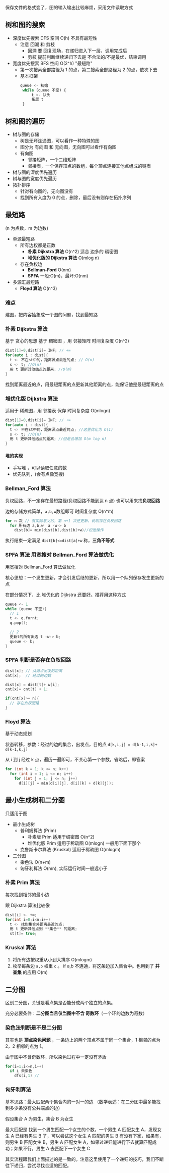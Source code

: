 保存文件的格式变了，图的输入输出比较麻烦，采用文件读取方式

## 树和图的搜索

- 深度优先搜索 DFS 空间 O(h) 不具有最短性
  - 注意 回溯 和 剪枝
    - 回溯 要 回复现场，在递归进入下一层，调用完成后
    - 剪枝 提前判断继续递归下去是 不合法的/不是最优，结束调用
- 宽度优先搜索 BFS 空间 O(2^h) "最短路"
  - 第一次搜索全部路径为 1 的点，第二搜索全部路径为 2 的点，依次下去
  - 基本框架
    ```js
    queue <- 初始
     while (queue 不空) {
         t <- 队头
         拓展 t
     }
    ```

## 树和图的遍历

- 树与图的存储
  - 树是无环连通图，可以看作一种特殊的图
  - 图分为 有向图 和 无向图，无向图可以看作有向图
  - 有向图
    - 邻接矩阵，一个二维矩阵
    - 邻接表，一个保存顶点的数组，每个顶点连接其他点组成的链表
- 树与图的深度优先遍历
- 树与图的宽度优先遍历
- 拓扑排序
  - 针对有向图的，无向图没有
  - 找到所有入度为 0 的点，删除，最后没有则存在拓扑序列

## 最短路

(n 为点数，m 为边数)

- 单源最短路
  - 所有边权都是正数
    - **朴素 Dijkstra 算法** O(n^2) 适合 边多的 稠密图
    - **堆优化版的 Dijkstra 算法** O(mlog n)
  - 存在负权边
    - **Bellman-Ford** O(nm)
    - **SPFA** 一般:O(m)，最坏:O(nm)
- 多源汇最短路
  - **Floyd 算法** O(n^3)

### 难点

建图，把内容抽象成一个图的问题，找到最短路

### 朴素 Dijkstra 算法

基于 贪心的思想
基于 稠密图 ，用 邻接矩阵
时间复杂度 O(n^2)

```cpp
dist[1]=0,dist[i]= INF; // +∞
for(auto i : dist){
  t <- 不在st中的，距离源点最近的点; // O(n)
  s <- t; //O(n)
  用 t 更新其他结点的距离; //O(m)
}
```

找到距离最近的点，用最短距离的点更新其他距离的点，能保证他是最短距离的点

### 堆优化版 Dijkstra 算法

适用于 稀疏图，用 邻接表 保存
时间复杂度 O(mlogn)

```cpp
dist[1]=0,dist[i]= INF; // +∞
for(auto i : dist){
  t <- 不在st中的，距离源点最近的点; //这里优化为 O(1)
  s <- t; //O(n)
  用 t 更新其他结点的距离; //但是会增加 O(m log n)
}
```

#### 堆的实现

- 手写堆 ，可以读取任意的数
- 优先队列，(会有点像宽搜)

### Bellman_Ford 算法

负权回路，不一定存在最短路径(负权回路不能到达 n 点)
也可以用来找**负权回路**

边的存储方式简单，`a,b,w`数组即可
时间复杂度 O(n\*m)

```cpp
for n 次 // 有实际意义的，第 n+1 次还更新，说明存在负权回路
  for 所有边 a,b,w  a -w-> b
    dist[b]= min(dist[b],dist[b]+w)//松弛操作
```

执行结束一定满足 `dist[b]<=dist[a]+w`
称，**三角不等式**

### SPFA 算法 用宽搜对 Bellman_Ford 算法做优化

用宽搜对 Bellman_Ford 算法做优化

核心思想：一个发生更新，才会引发后继的更新，所以用一个队列保存发生更新的点

在部分情况下，比 堆优化的 Dijkstra 还要好。推荐用这种方式

```cpp
queue <- 1
while (queue 不空){
  // 1
  t <- q.fornt;
  q.pop();

  // 2
  更新t的所有出边 t -w-> b;
  queue <- b;
}
```

### SPFA 判断是否存在负权回路

```cpp
dist[x]; // 从源点出发的距离
cnt[x];  // 经过的边数

dist[x] = dist[t]+ w[i];
cnt[x]= cnt[t] + 1;

if(cnt[x]>= n){
  // 存在负权回路
}
```

### Floyd 算法

基于动态规划

状态转移，参数：经过的边的集合，出发点，目的点
`d[k,i,j] = d[k-1,i,k]+ d[k-1,k,j]`

从 i 到 j 经过 k 点，遍历一遍即可，不关心第一个参数，省略后，即答案

```cpp
for (int k = 1; k <= n; k++)
  for (int i = 1; i <= n; i++)
    for (int j = 1; j <= n; j++)
      d[i][j] = min(d[i][j], d[i][k] + d[k][j]);
```

## 最小生成树和二分图

只适用于图

- 最小生成树
  - 普利姆算法 (Prim)
    - 朴素版 Prim 适用于绸密图 O(n^2)
    - 堆优化版 Prim 适用于稀疏图 O(mlogn) 一般用下面下那个
  - 克鲁斯卡尔算法 (Kruskal) 适用于稀疏图 O(mlogm)
- 二分图
  - 染色法 O(n+m)
  - 匈牙利算法 O(mn), 实际运行时间一般远小于

### 朴素 Prim 算法

每次找到相邻的最小边

跟 Dijkstra 算法比较像

```cpp
dist[i] <- +∞;
for(int i=0;i<n;i++)
  t <- 找到集合外距离最近的点;
  用 t 更新其他点到 **集合** 的距离;
  st[t]= true;
```

### Kruskal 算法

1. 将所有边按权重从小到大排序 O(mlogm)
2. 枚举每条边 `a,b` 权重 `c` 。 if a,b 不连通，将这条边加入集合中。也用到了 **并查集** 的应用 O(m)

## 二分图

区别二分图，关键是看点集是否能分成两个独立的点集。

充分必要条件：**二分图当且仅当图中不含 奇数环**（一个环的边数为奇数）

### 染色法判断是不是二分图

其实也是 **顶点染色问题** ，一条边上的两个顶点不属于同一个集合，1 相邻的点为 2，2 相邻的点为 1。

由于图中不含奇数环，所以染色过程中一定没有矛盾

```cpp
for(i=1;i<=n,i++)
  if i 未染色
    dfs(i,1) //
```

### 匈牙利算法

基本思路：最大匹配两个集合内的一对一的边
（数学表述：在二分图中最多能找到多少条没有公共端点的边）

假设集合 A 为男生，集合 B 为女生

最大匹配是 找到一个男生匹配一个女生的个数，一个男生 A 匹配女生 A，发现女生 A 已经有男生 B 了，可以尝试这个女生 A 匹配的男生 B 有没有下家，如果有，则男生 B 匹配女生 B，男生 A 匹配女生 A，如果过递归能进行下去就算匹配成功；如果不行，男生 A 去匹配下一个女生 C

其实流程跟我们上面描述的是一致的。注意这里使用了一个递归的技巧，我们不断往下递归，尝试寻找合适的匹配。
